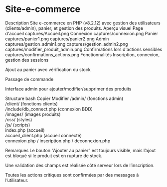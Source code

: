 # Site-e-commerce

Description
Site e-commerce en PHP (v8.2.12) avec gestion des utilisateurs (clients/admin), panier, et gestion des produits.
Aperçu visuel
Page d'accueil captures/Accueil.png
Connexion captures/connexion.png
Panier  captures/panier1.png captures/panier2.png
Admin captures/gestion_admin1.png captures/gestion_admin2.png captures/modifier_produit_admin.png
Confirmations lors d'actions sensibles captures/confirmations_actions.png
Fonctionnalités
Inscription, connexion, gestion des sessions

Ajout au panier avec vérification du stock

Passage de commande

Interface admin pour ajouter/modifier/supprimer des produits

Structure
bash
Copier
Modifier
/admin/ (fonctions admin)  
/client/ (fonctions clients)  
/include/db_connect.php (connexion BDD)  
/images/ (images produits)  
/css/ (styles)  
/js/ (scripts)  
index.php (accueil)  
accueil_client.php (accueil connecté)  
connexion.php / inscription.php / deconnexion.php  


Remarques
Le bouton “Ajouter au panier” est toujours visible, mais l’ajout est bloqué si le produit est en rupture de stock.

Une validation des champs est réalisée côté serveur lors de l’inscription.

Toutes les actions critiques sont confirmées par des messages à l’utilisateur.

